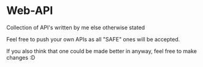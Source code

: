 Web-API
=======

Collection of API's written by me else otherwise stated

Feel free to push your own APIs as all "SAFE" ones will be accepted.

If you also think that one could be made better in anyway, feel free to make changes :D
